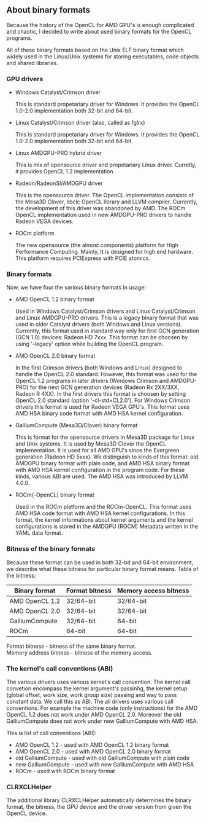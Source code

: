 ## About binary formats

Because the history of the OpenCL for AMD GPU's is enough complicated and chaotic,
I decided to write about used binary formats for the OpenCL programs.

All of these binary formats based on the Unix ELF binary format which widely used in
the Linux/Unix systems for storing executables, code objects and shared libraries.

### GPU drivers

* Windows Catalyst/Crimson driver

    This is standard propetariary driver for Windows. It provides the OpenCL 1.0-2.0
implementation both 32-bit and 64-bit.

* Linux Catalyst/Crimson driver (also, called as fglrx)

    This is standard propetariary driver for Windows. It provides the OpenCL 1.0-2.0
implementation both 32-bit and 64-bit.

* Linux AMDGPU-PRO hybrid driver

    This is mix of opensource driver and propetariary Linux driver. Curretly,
it provides OpenCL 1.2 implementation. 

* Radeon/RadeonSI/AMDGPU driver

    This is the opensource driver. The OpenCL implementation consists of the Mesa3D Clover,
libclc OpenCL library and LLVM compiler. Currently, the development of this driver was
abandoned by AMD. The ROCm OpenCL implementation used in new AMDGPU-PRO drivers to handle
Radeon VEGA devices.

* ROCm platform

  The new opensource (the almost components) platform for High Performance Computing.
Mainly, It is designed for high end hardware. This platform requires PCIExpress with
PCIE atomics.

### Binary formats

Now, we have four the various binary formats in usage:

* AMD OpenCL 1.2 binary format

    Used in Windows Catalyst/Crimson drivers and Linux Catalyst/Crimson and
Linux AMDGPU-PRO drivers. This is a legacy binary format that was used in older
Catalyst drivers (both Windows and Linux versions). Currently, this format used in
standard way only for first GCN generation (GCN 1.0) devices: Radeon HD 7xxx.
This format can be choosen by using '-legacy' option while building the OpenCL program.

* AMD OpenCL 2.0 binary format

    In the first Crimson drivers (both Windows and Linux) designed to handle the OpenCL 2.0
standard. However, this format was used for the OpenCL 1.2 programs in later drivers
(Windows Crimson and AMDGPU-PRO) for the next GCN generation devices
(Radeon Rx 2XX/3XX, Radeon R 4XX). In the first drivers this format is choosen
by setting OpenCL 2.0 standard (option '-cl-std=CL2.0'). For Windows Crimson drivers
this format is used for Radeon VEGA GPU's. This format uses AMD HSA binary code format
with AMD HSA kernel configuration.

* GalliumCompute (Mesa3D/Clover) binary format

    This is format for the opensource drivers in Mesa3D package for Linux and Unix systems.
It is used by Mesa3D Clover the OpenCL implementation. It is used for all AMD GPU's
since the Evergreen generation (Radeon HD 5xxx). We distinguish to kinds of this format:
old AMDGPU binary format with plain code, and AMD HSA binary format with AMD HSA kernel
configuration in the program code. For these kinds, various ABI are used.
The AMD HSA was introduced by LLVM 4.0.0.

* ROCm(-OpenCL) binary format

    Used in the ROCm platform and the ROCm-OpenCL. This format uses AMD HSA code format with
AMD HSA kernel configurations. In this format, the kernel informations about
kernel arguments and the kernel configurations is stored in the AMDGPU (ROCM) Metadata
written in the YAML data format.

### Bitness of the binary formats

Because these format can be used in both 32-bit and 64-bit environment, we describe
what these bitness for particular binary format means. Table of the bitness:

Binary format          | Format bitness  | Memory access bitness
-----------------------|-----------------|----------------------------------
AMD OpenCL 1.2         | 32/64-bit       | 32/64-bit
AMD OpenCL 2.0         | 32/64-bit       | 32/64-bit
GalliumCompute         | 32/64-bit       | 64-bit
ROCm                   | 64-bit          | 64-bit

Format bitness - bitness of the same binary format.  
Memory address bitness - bitness of the memory access.

### The kernel's call conventions (ABI)

The various drivers uses various kernel's call convention. The kernel call convetion
encompass the kernel argument's passinhg, the kernel setup
(global offset, work size, work group size) passing and way to pass constant data.
We call this as ABI.
The all drivers uses various call conventions. For example the machine code (only
instructions) for the AMD OpenCL 1.2 does not work under AMD OpenCL 2.0.
Moreover the old GalliumCompute does not work under new GalliumCompute with AMD HSA.

This is list of call conventions (ABI):

* AMD OpenCL 1.2 - used with AMD OpenCL 1.2 binary format
* AMD OpenCL 2.0 - used with AMD OpenCL 2.0 binary format
* old GalliumCompute - used with old GalliumCompute with plain code
* new GalliumCompute - used with new GalliumCompute with AMD HSA
* ROCm - used with ROCm binary format

### CLRXCLHelper

The additional library CLRXCLHelper automatically determines the binary format,
the bitness, the GPU device and the driver version from given the OpenCL device.

